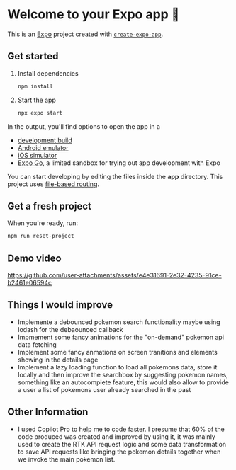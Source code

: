 # Welcome to your Expo app 👋

This is an [Expo](https://expo.dev) project created with [`create-expo-app`](https://www.npmjs.com/package/create-expo-app).

## Get started

1. Install dependencies

   ```bash
   npm install
   ```

2. Start the app

   ```bash
   npx expo start
   ```

In the output, you'll find options to open the app in a

- [development build](https://docs.expo.dev/develop/development-builds/introduction/)
- [Android emulator](https://docs.expo.dev/workflow/android-studio-emulator/)
- [iOS simulator](https://docs.expo.dev/workflow/ios-simulator/)
- [Expo Go](https://expo.dev/go), a limited sandbox for trying out app development with Expo

You can start developing by editing the files inside the **app** directory. This project uses [file-based routing](https://docs.expo.dev/router/introduction).

## Get a fresh project

When you're ready, run:

```bash
npm run reset-project
```

## Demo video
https://github.com/user-attachments/assets/e4e31691-2e32-4235-91ce-b2461e06594c

## Things I would improve

- Implemente a debounced pokemon search functionality maybe using lodash for the debaounced callback
- Impmement some fancy animations for the "on-demand" pokemon api data fetching
- Implement some fancy anmations on screen tranitions and elements showing in the details page
- Implement a lazy loading function to load all pokemons data, store it locally and then improve the searchbox by suggesting pokemon names, something like an autocomplete feature, this would also allow to provide a user a list of pokemons user already searched in the past

## Other Information
- I used Copilot Pro to help me to code faster. I presume that 60% of the code produced was created and improved by using it, it was mainly used to create the RTK API request logic and some data transformation to save API requests like bringing the pokemon details together when we invoke the main pokemon list.
